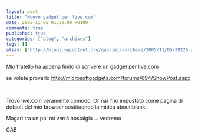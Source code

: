 ```yaml
---
layout: post
title: "Nuovo gadget per live.com"
date: 2005-11-05 01:20:00 +0100
comments: true
published: true
categories: ["blog", "archives"]
tags: []
alias: ["http://blogs.ugidotnet.org/gabrielc/archive/2005/11/05/29226.aspx"]
---
```


<!-- more -->

<P>Mio fratello ha appena finito di scrivere un gadget per live.com</P>
<P>se volete provarlo <A href="http://microsoftgadgets.com/forums/694/ShowPost.aspx">http://microsoftgadgets.com/forums/694/ShowPost.aspx</A></P>
<P>&nbsp;</P>
<P>Trovo live.com veramente comodo. Ormai l'ho impostato come pagina di default del mio browser sostituendo la mitica about:blank.</P>
<P>Magari tra un po' mi verr&#224; nostalgia ... vedremo</P>
<P>GAB</P>
